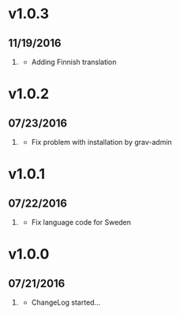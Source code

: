# v1.0.3
## 11/19/2016
1. [](#new)
   * Adding Finnish translation
# v1.0.2
## 07/23/2016

1. [](#bugfix)
    * Fix problem with installation by grav-admin

# v1.0.1
## 07/22/2016

1. [](#bugfix)
    * Fix language code for Sweden 

# v1.0.0
## 07/21/2016

1. [](#new)
    * ChangeLog started...
